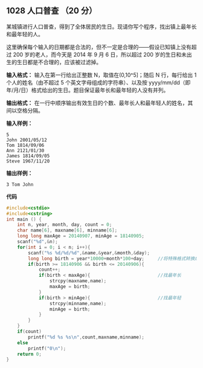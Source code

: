 ﻿## 1028 人口普查 （20 分）

某城镇进行人口普查，得到了全体居民的生日。现请你写个程序，找出镇上最年长和最年轻的人。

这里确保每个输入的日期都是合法的，但不一定是合理的——假设已知镇上没有超过 200 岁的老人，而今天是 2014 年 9 月 6 日，所以超过 200 岁的生日和未出生的生日都是不合理的，应该被过滤掉。

**输入格式：**
输入在第一行给出正整数 N，取值在(0,1​0^5​​ ]；随后 N 行，每行给出 1 个人的姓名（由不超过 5 个英文字母组成的字符串）、以及按 yyyy/mm/dd（即年/月/日）格式给出的生日。题目保证最年长和最年轻的人没有并列。

**输出格式：**
在一行中顺序输出有效生日的个数、最年长人和最年轻人的姓名，其间以空格分隔。

**输入样例：**

    5
    John 2001/05/12
    Tom 1814/09/06
    Ann 2121/01/30
    James 1814/09/05
    Steve 1967/11/20

**输出样例：**

    3 Tom John

**代码**

```c
#include<cstdio> 
#include<cstring> 
int main () { 
	int n, year, month, day, count = 0;  
    char name[6], maxname[6], minname[6];
    long long maxAge = 20140907, minAge = 18140905; 
    scanf("%d",&n);
    for(int i = 0; i < n; i++){
        scanf("%s %d/%d/%d",&name,&year,&month,&day);
        long long birth = year*10000+month*100+day;		//将特殊格式转换成长整型 
        if(birth >= 18140906 && birth <= 20140906){ 
            count++;
            if(birth < maxAge){ 						//找最年长 
                strcpy(maxname,name);
                maxAge = birth; 
            }
            if(birth > minAge){ 						//找最年轻 
                strcpy(minname,name);
                minAge = birth;
            }       
        } 
    }
    if(count)
        printf("%d %s %s\n",count,maxname,minname); 
    else
        printf("0\n");
    return 0;
}
```

